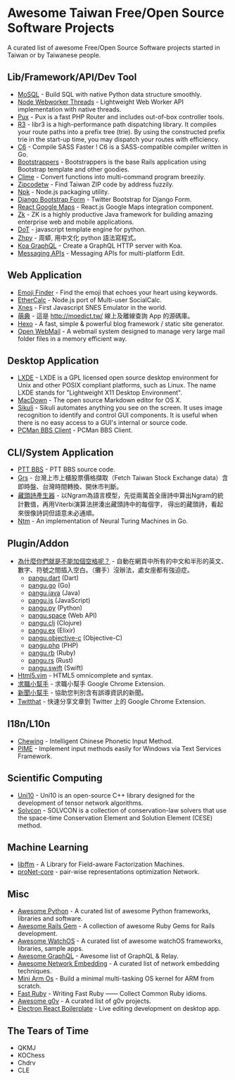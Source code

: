 # Awesome Taiwan Free/Open Source Software Projects

A curated list of awesome Free/Open Source Software projects started in Taiwan or by Taiwanese people.

## Lib/Framework/API/Dev Tool

* [MoSQL](https://github.com/moskytw/mosql) - Build SQL with native Python data structure smoothly.
* [Node Webworker Threads](https://github.com/audreyt/node-webworker-threads) - Lightweight Web Worker API implementation with native threads.
* [Pux](https://github.com/c9s/Pux) - Pux is a fast PHP Router and includes out-of-box controller tools.
* [R3](https://github.com/c9s/r3) - libr3 is a high-performance path dispatching library. It compiles your route paths into a prefix tree (trie). By using the constructed prefix trie in the start-up time, you may dispatch your routes with efficiency. 
* [C6](https://github.com/c9s/c6) - Compile SASS Faster ! C6 is a SASS-compatible compiler written in Go. 
* [Bootstrappers](https://github.com/xdite/bootstrappers) - Bootstrappers is the base Rails application using Bootstrap template and other goodies.
* [Clime](https://github.com/moskytw/clime) - Convert functions into multi-command program breezily.
* [Zipcodetw](https://github.com/moskytw/zipcodetw) - Find Taiwan ZIP code by address fuzzily.
* [Npk](https://github.com/cfsghost/npk) - Node.js packaging utility.
* [Django Bootstrap Form](https://github.com/tzangms/django-bootstrap-form) - Twitter Bootstrap for Django Form.
* [React Google Maps](https://github.com/tomchentw/react-google-maps) - React.js Google Maps integration component.
* [Zk](http://www.zkoss.org/) - ZK is a highly productive Java framework for building amazing enterprise web and mobile applications.
* [DoT](https://github.com/lucemia/doT) - javascript template engine for python.
* [Zhpy](https://github.com/gasolin/zhpy) - 周蟒, 用中文化 python 語法寫程式。
* [Koa GraphQL](https://github.com/chentsulin/koa-graphql) - Create a GraphQL HTTP server with Koa.
* [Messaging APIs](https://github.com/Yoctol/messaging-apis) - Messaging APIs for multi-platform Edit.

## Web Application

* [Emoji Finder](https://github.com/muan/emoji) - Find the emoji that echoes your heart using keywords.
* [EtherCalc](https://github.com/audreyt/ethercalc) - Node.js port of Multi-user SocialCalc. 
* [Xnes](https://github.com/tjwei/xnes) - First Javascript SNES Emulator in the world.
* [萌典](https://github.com/audreyt/moedict-webkit) - 這是 http://moedict.tw/ 線上及離線查詢 App 的源碼庫。
* [Hexo](https://hexo.io/) - A fast, simple & powerful blog framework / static site generator.
* [Open WebMail](http://openwebmail.org/) - A webmail system designed to manage very large mail folder files in a memory efficient way.

## Desktop Application

* [LXDE](http://lxde.org/lxde/) - LXDE is a GPL licensed open source desktop environment for Unix and other POSIX compliant platforms, such as Linux. The name LXDE stands for "Lightweight X11 Desktop Environment".
* [MacDown](http://macdown.uranusjr.com/) - The open source Markdown editor for OS X.
* [Sikuli](http://www.sikuli.org/) - Sikuli automates anything you see on the screen. It uses image recognition to identify and control GUI components. It is useful when there is no easy access to a GUI's internal or source code.
* [PCMan BBS Client](http://pcman.ptt.cc/) - PCMan BBS Client.

## CLI/System Application

* [PTT BBS](https://github.com/ptt/pttbbs) - PTT BBS source code.
* [Grs](https://github.com/toomore/grs) - 台灣上市上櫃股票價格擷取（Fetch Taiwan Stock Exchange data）含即時盤、台灣時間轉換、開休市判斷。
* [藏頭詩產生器](https://github.com/ckmarkoh/AcrosticPoem) -  以Ngram為語言模型，先從兩萬首全唐詩中算出Ngram的統計數值，再用Viterbi演算法拼湊出藏頭詩中的每個字， 得出的藏頭詩，看起來很像詩詞但語意未必通順。
* [Ntm](https://github.com/fumin/ntm) - An implementation of Neural Turing Machines in Go.

## Plugin/Addon

* [為什麼你們就是不能加個空格呢？](https://github.com/vinta/pangu.js) - 自動在網頁中所有的中文和半形的英文、數字、符號之間插入空白。（攤手）沒辦法，處女座都有強迫症。
  * [pangu.dart](https://github.com/SemonCat/pangu.dart) (Dart)
  * [pangu.go](https://github.com/vinta/pangu) (Go)
  * [pangu.java](https://github.com/vinta/pangu.java) (Java)
  * [pangu.js](https://github.com/vinta/pangu.js) (JavaScript)
  * [pangu.py](https://github.com/vinta/pangu.py) (Python)
  * [pangu.space](https://github.com/vinta/pangu.space) (Web API)
  * [pangu.clj](https://github.com/coldnew/pangu.clj) (Clojure)
  * [pangu.ex](https://github.com/cataska/pangu.ex) (Elixir)
  * [pangu.objective-c](https://github.com/Cee/pangu.objective-c) (Objective-C)
  * [pangu.php](https://github.com/Kunr/pangu.php) (PHP)
  * [pangu.rb](https://github.com/dlackty/pangu.rb) (Ruby)
  * [pangu.rs](https://github.com/airt/pangu.rs) (Rust)
  * [pangu.swift](https://github.com/X140Yu/pangu.Swift) (Swift)
* [Html5.vim](https://github.com/othree/html5.vim) - HTML5 omnicomplete and syntax.
* [求職小幫手](https://github.com/ronnywang/jobhelper) - 求職小幫手 Google Chrome Extension.
* [新聞小幫手](https://github.com/g0v/newshelper-extension) - 協助您判別含有誤導資訊的新聞。
* [Twitthat](https://github.com/tzangms/twitthat-chrome-extesion) - 快速分享文章到 Twitter 上的 Google Chrome Extension.

## I18n/L10n

* [Chewing](http://chewing.im/) - Intelligent Chinese Phonetic Input Method.
* [PIME](https://github.com/EasyIME/PIME) - Implement input methods easily for Windows via Text Services Framework.

## Scientific Computing

* [Uni10](http://www.uni10.org/) - Uni10 is an open-source C++ library designed for the development of tensor network algorithms.
* [Solvcon](http://www.solvcon.net/) - SOLVCON is a collection of conservation-law solvers that use the space-time Conservation Element and Solution Element (CESE) method.

## Machine Learning

* [libffm](https://www.csie.ntu.edu.tw/~cjlin/libffm/) - A Library for Field-aware Factorization Machines.
* [proNet-core](https://github.com/chihming/proNet-core) - pair-wise representations optimization Network.

## Misc

* [Awesome Python](https://github.com/vinta/awesome-python) - A curated list of awesome Python frameworks, libraries and software.
* [Awesome Rails Gem](https://github.com/hothero/awesome-rails-gem) - A collection of awesome Ruby Gems for Rails development.
* [Awesome WatchOS](https://github.com/yenchenlin1994/awesome-watchos) - A curated list of awesome watchOS frameworks, libraries, sample apps.
* [Awesome GraphQL](https://github.com/chentsulin/awesome-graphql) - Awesome list of GraphQL & Relay.
* [Awesome Network Embedding](https://github.com/chihming/awesome-network-embedding) - A curated list of network embedding techniques.
* [Mini Arm Os](https://github.com/jserv/mini-arm-os) - Build a minimal multi-tasking OS kernel for ARM from scratch.
* [Fast Ruby](https://github.com/JuanitoFatas/fast-ruby) - Writing Fast Ruby —— Collect Common Ruby idioms.
* [Awesome g0v](https://github.com/g0v/awesome-g0v) - A curated list of g0v projects.
* [Electron React Boilerplate](https://github.com/chentsulin/electron-react-boilerplate) - Live editing development on desktop app.

## The Tears of Time

* QKMJ  
* KOChess  
* Chdrv  
* CLE  
